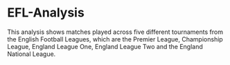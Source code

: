 # EFL-Analysis

This analysis shows matches played across five different tournaments from the English Football Leagues, which are the Premier League, Championship League, England League One, England League Two and the England National League.
